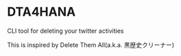 # DTA4HANA
CLI tool for deleting your twitter activities

This is inspired by Delete Them All(a.k.a. 黒歴史クリーナー)
